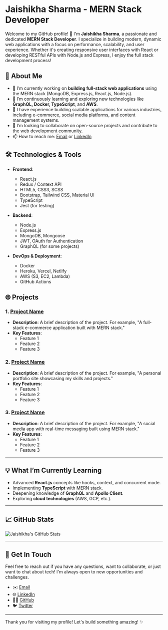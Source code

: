# Jaishikha Sharma - MERN Stack Developer

Welcome to my GitHub profile! 👋 I'm **Jaishikha Sharma**, a passionate and dedicated **MERN Stack Developer**. I specialize in building modern, dynamic web applications with a focus on performance, scalability, and user experience. Whether it's creating responsive user interfaces with React or developing RESTful APIs with Node.js and Express, I enjoy the full stack development process!

## 🚀 About Me

- 🔭 I’m currently working on **building full-stack web applications** using the MERN stack (MongoDB, Express.js, React.js, Node.js).
- 🌱 I’m continuously learning and exploring new technologies like **GraphQL, Docker, TypeScript**, and **AWS**.
- 💼 I have experience building scalable applications for various industries, including e-commerce, social media platforms, and content management systems.
- 👯 I’m looking to collaborate on open-source projects and contribute to the web development community.
- 📫 How to reach me: [Email](mailto:your-email@example.com) or [LinkedIn](https://www.linkedin.com/in/jaishikha-sharma)

## 🛠️ Technologies & Tools

- **Frontend**:
  - React.js
  - Redux / Context API
  - HTML5, CSS3, SCSS
  - Bootstrap, Tailwind CSS, Material UI
  - TypeScript
  - Jest (for testing)

- **Backend**:
  - Node.js
  - Express.js
  - MongoDB, Mongoose
  - JWT, OAuth for Authentication
  - GraphQL (for some projects)

- **DevOps & Deployment**:
  - Docker
  - Heroku, Vercel, Netlify
  - AWS (S3, EC2, Lambda)
  - GitHub Actions

## 🌐 Projects

### 1. [Project Name](https://your-project-link.com)
- **Description**: A brief description of the project. For example, "A full-stack e-commerce application built with MERN stack."
- **Key Features**:
  - Feature 1
  - Feature 2
  - Feature 3

### 2. [Project Name](https://your-project-link.com)
- **Description**: A brief description of the project. For example, "A personal portfolio site showcasing my skills and projects."
- **Key Features**:
  - Feature 1
  - Feature 2
  - Feature 3

### 3. [Project Name](https://your-project-link.com)
- **Description**: A brief description of the project. For example, "A social media app with real-time messaging built using MERN stack."
- **Key Features**:
  - Feature 1
  - Feature 2
  - Feature 3

---

## 💡 What I’m Currently Learning

- Advanced **React.js** concepts like hooks, context, and concurrent mode.
- Implementing **TypeScript** with MERN stack.
- Deepening knowledge of **GraphQL** and **Apollo Client**.
- Exploring **cloud technologies** (AWS, GCP, etc.).

---

## 📈 GitHub Stats

![Jaishikha's GitHub Stats](https://github-readme-stats.vercel.app/api?username=jaishikha-sharma&show_icons=true&hide_title=true&count_private=true&hide=prs&theme=radical)

---

## 📣 Get In Touch

Feel free to reach out if you have any questions, want to collaborate, or just want to chat about tech! I'm always open to new opportunities and challenges.

- ✉️ [Email](mailto:your-email@example.com)
- 🌐 [LinkedIn](https://www.linkedin.com/in/jaishikha-sharma)
- 🧑‍💻 [GitHub](https://github.com/jaishikha-sharma)
- 🐦 [Twitter](https://twitter.com/your-twitter-handle)

---

Thank you for visiting my profile! Let's build something amazing! ✨

